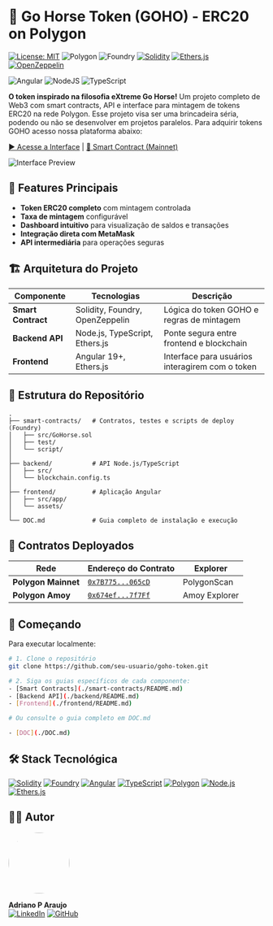 # 🐴 Go Horse Token (GOHO) - ERC20 on Polygon

[![License: MIT](https://img.shields.io/badge/License-MIT-5965E0.svg?labelColor=121214&style=for-the-badge)](https://opensource.org/licenses/MIT) ![Polygon](https://img.shields.io/badge/Polygon-8247E5?logo=polygon&logoColor=white&style=for-the-badge) ![Foundry](https://img.shields.io/badge/Foundry-F5A623?logo=ethereum&logoColor=black&style=for-the-badge)   [![Solidity](https://img.shields.io/badge/Solidity-%20-363636?style=for-the-badge&logo=solidity&logoColor=white)](https://soliditylang.org/) [![Ethers.js](https://img.shields.io/badge/Ethers.js-%20-204991?style=for-the-badge&logo=ethers&logoColor=white)](https://ethers.io/) [![OpenZeppelin](https://img.shields.io/badge/OpenZeppelin-%20-4E5EE4?style=for-the-badge&logo=openzeppelin&logoColor=white)](https://www.openzeppelin.com/)

![Angular](https://img.shields.io/badge/angular-%23DD0031.svg?style=for-the-badge&logo=angular&logoColor=white) ![NodeJS](https://img.shields.io/badge/node.js-6DA55F?style=for-the-badge&logo=node.js&logoColor=white) ![TypeScript](https://img.shields.io/badge/typescript-%23007ACC.svg?style=for-the-badge&logo=typescript&logoColor=white) 

**O token inspirado na filosofia eXtreme Go Horse!** Um projeto completo de Web3 com smart contracts, API e interface para mintagem de tokens ERC20 na rede Polygon.
Esse projeto visa ser uma brincadeira séria, podendo ou não se desenvolver em projetos paralelos. Para adquirir tokens GOHO acesso nossa plataforma abaixo:


[▶️ Acesse a Interface](https://goho-view.vercel.app/) | [📜 Smart Contract (Mainnet)](https://polygonscan.com/address/0x7B7758077e51Bc1Be499eF9180f82E16019065cD)

![Interface Preview](https://raw.githubusercontent.com/dev-araujo/go-horse-token/refs/heads/main/assets/goho-interface.png)

## 🌟 Features Principais

- **Token ERC20 completo** com mintagem controlada
- **Taxa de mintagem** configurável
- **Dashboard intuitivo** para visualização de saldos e transações
- **Integração direta com MetaMask**
- **API intermediária** para operações seguras

## 🏗️ Arquitetura do Projeto

| Componente         | Tecnologias                     | Descrição                                       |
| ------------------ | ------------------------------- | ----------------------------------------------- |
| **Smart Contract** | Solidity, Foundry, OpenZeppelin | Lógica do token GOHO e regras de mintagem       |
| **Backend API**    | Node.js, TypeScript, Ethers.js  | Ponte segura entre frontend e blockchain        |
| **Frontend**       | Angular 19+, Ethers.js          | Interface para usuários interagirem com o token |

## 📂 Estrutura do Repositório

```
.
├── smart-contracts/   # Contratos, testes e scripts de deploy (Foundry)
│   ├── src/GoHorse.sol
│   ├── test/
│   └── script/
│
├── backend/           # API Node.js/TypeScript
│   ├── src/
│   └── blockchain.config.ts
│
├── frontend/          # Aplicação Angular
│   ├── src/app/
│   └── assets/
│
└── DOC.md             # Guia completo de instalação e execução
```

## 🔗 Contratos Deployados

| Rede                | Endereço do Contrato                                                                                 | Explorer      |
| ------------------- | ---------------------------------------------------------------------------------------------------- | ------------- |
| **Polygon Mainnet** | [`0x7B775...065cD`](https://polygonscan.com/address/0x7B7758077e51Bc1Be499eF9180f82E16019065cD)      | PolygonScan   |
| **Polygon Amoy**    | [`0x674ef...7f7Ff`](https://amoy.polygonscan.com/address/0x674ef763774479234F77b424D015Fc105397f7Ff) | Amoy Explorer |

## 🚀 Começando

Para executar localmente:

```bash
# 1. Clone o repositório
git clone https://github.com/seu-usuario/goho-token.git

# 2. Siga os guias específicos de cada componente:
- [Smart Contracts](./smart-contracts/README.md)
- [Backend API](./backend/README.md)
- [Frontend](./frontend/README.md)

# Ou consulte o guia completo em DOC.md

- [DOC](./DOC.md)
```

## 🛠️ Stack Tecnológica

[![Solidity](https://img.shields.io/badge/Solidity-363636?logo=solidity&logoColor=white&style=for-the-badge)](https://soliditylang.org/) [![Foundry](https://img.shields.io/badge/Foundry-F5A623?logo=ethereum&logoColor=black&style=for-the-badge)](https://getfoundry.sh/) [![Angular](https://img.shields.io/badge/Angular-DD0031?logo=angular&logoColor=white&style=for-the-badge)](https://angular.io/) [![TypeScript](https://img.shields.io/badge/TypeScript-3178C6?logo=typescript&logoColor=white&style=for-the-badge)](https://www.typescriptlang.org/) [![Polygon](https://img.shields.io/badge/Polygon-8247E5?logo=polygon&logoColor=white&style=for-the-badge)](https://polygon.technology/) [![Node.js](https://img.shields.io/badge/Node.js-339933?logo=nodedotjs&logoColor=white&style=for-the-badge)](https://nodejs.org/) [![Ethers.js](https://img.shields.io/badge/Ethers.js-3C3C3D?logo=ethereum&logoColor=white&style=for-the-badge)](https://docs.ethers.org/)

## 👨‍💻 Autor

  <img src="https://media.licdn.com/dms/image/v2/D4D03AQFdtLzMPGq-iA/profile-displayphoto-shrink_200_200/B4DZXYBptVG8AY-/0/1743086067092?e=1749081600&v=beta&t=f3BTl84h34Tyak_VLwTjwH1ckx1jM_SrC7mGewpzMA4" width="120" style="border-radius: 50%;"/>
  
  **Adriano P Araujo**  
  [![LinkedIn](https://img.shields.io/badge/LinkedIn-0A66C2?logo=linkedin&logoColor=white&style=for-the-badge)](https://www.linkedin.com/in/araujocode/) [![GitHub](https://img.shields.io/badge/GitHub-181717?logo=github&logoColor=white&style=for-the-badge)](https://github.com/seu-usuario)
